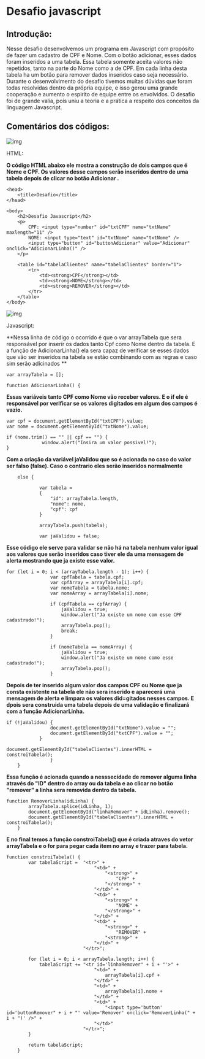 # Desafio javascript


##  Introdução:

Nesse desafio desenvolvemos um programa em Javascript com propósito de fazer um cadastro de CPF e Nome. Com o botão adicionar, esses dados foram inseridos a uma tabela. Essa tabela somente aceita valores não repetidos, tanto na parte do Nome como a de CPF. Em cada linha desta tabela ha um botão para remover dados inseridos caso seja necessário. Durante o desenvolvimento do desafio tivemos muitas dúvidas que foram todas resolvidas dentro da própria equipe, e isso gerou uma grande cooperação e aumento o espirito de equipe entre os envolvidos. O desafio foi de grande valia, pois uniu a teoria e a prática a respeito dos conceitos da linguagem Javascript.


    

## Comentários dos códigos:

![img](https://encrypted-tbn0.gstatic.com/images?q=tbn:ANd9GcSLY_EV9R41Cit_VOkZF7Ssj3w8hhlPirwEpw&usqp=CAU)   

HTML:


**O código HTML abaixo ele mostra a construção de dois campos que é Nome e CPF. Os valores desse campos serão inseridos dentro de uma tabela depois de clicar no botão Adicionar .**


	<head>
		<title>Desafio</title>
	</head>

	<body>
		<h2>Desafio Javascript</h2>
		<p>
			CPF: <input type="number" id="txtCPF" name="txtName" maxlength="11" />
			NOME: <input type="text" id="txtNome" name="txtNome" />
			<input type="button" id="buttonAdicionar" value="Adicionar" onclick="AdicionarLinha()" />
		</p>

		<table id="tabelaClientes" name="tabelaClientes" border="1">
			<tr>
				<td><strong>CPF</strong></td>
				<td><strong>NOME</strong></td>
				<td><strong>REMOVER</strong></td>
			</tr>
		</table>
	</body>
  

 
 ![img](https://encrypted-tbn0.gstatic.com/images?q=tbn:ANd9GcSsiT6IVZqxwjYFgAdhl8PeiYtcAo7mTAOEqg&usqp=CAU)     
 
   Javascript:
    
  **Nessa linha de código o ocorrido é que o var arrayTabela que sera responsável por inserir os dados tanto Cpf como Nome dentro da tabela. E a função de AdicionarLinha() ela sera capaz de verificar se esses dados que vão ser inseridos na tabela se estão combinando com as regras e caso sim serão adicinados **

  `var arrayTabela = [];`
  
  `function AdicionarLinha() { `
  
  **Essas variáveis tanto CPF como Nome vão receber valores. E o if ele é responsável por verificar se os valores digitados em algum dos campos é vazio.**

    var cpf = document.getElementById("txtCPF").value;
    var nome = document.getElementById("txtNome").value;
      
    if (nome.trim() == "" || cpf == "") {
	             window.alert("Insira um valor possivel!");
	}
 
 **Com a criação da variável jaValidou que so é acionada no caso do valor ser falso (false). Caso o contrario eles serão inseridos normalmente**  
  		
        else {

				var tabela =
				{
					"id": arrayTabela.length,
					"nome": nome,
					"cpf": cpf
				}

				arrayTabela.push(tabela);
			
				var jaValidou = false;
        
 **Esse código ele serve para validar se não há na tabela nenhum valor igual aos valores que serão inseridos caso tiver ele da uma mensagem de alerta mostrando que ja existe esse valor.**
  
  
    for (let i = 0; i < (arrayTabela.length - 1); i++) {
					var cpfTabela = tabela.cpf;
					var cpfArray = arrayTabela[i].cpf;
					var nomeTabela = tabela.nome;
					var nomeArray = arrayTabela[i].nome;

					if (cpfTabela == cpfArray) {
						jaValidou = true;
						window.alert("Ja existe um nome com esse CPF cadastrado!");
						arrayTabela.pop();
						break;
					}

					if (nomeTabela == nomeArray) {
						jaValidou = true;
						window.alert("Ja existe um nome como esse cadastrado!");
						arrayTabela.pop();
					}
          
 **Depois de ter inserido algum valor dos campos CPF ou Nome que ja consta existente na tabela ele não sera inserido e aparecerá uma mensagem de alerta e limpara  os valores did=gitados nesses campos. E dpois sera construida uma tabela depois de uma validação e finalizará com a função AdicionarLinha.**
 
       
  
    if (!jaValidou) {
					document.getElementById("txtNome").value = "";
					document.getElementById("txtCPF").value = "";
				}
    
    document.getElementById("tabelaClientes").innerHTML = constroiTabela();
          			}
		}
        
**Essa função é acionada quando a nesssecidade de remover alguma linha através do "ID" dentro do array ou da tabela e ao clicar no botão "remover" a linha sera removida dentro da tabela.**
  
    function RemoverLinha(idLinha) {
			arrayTabela.splice(idLinha, 1);
			document.getElementById("linhaRemover" + idLinha).remove();
			document.getElementById("tabelaClientes").innerHTML = constroiTabela();
		}
    
  			
**E no final temos a função constroiTabela() que é criada atraves do vetor arrayTabela e o for para pegar cada item no array e trazer para tabela.**
		
    function constroiTabela() {
			var tabelaScript =  "<tr>" +
									"<td>" +
										"<strong>" +
											"CPF" +
										"</strong>" +
									"</td>" +
									"<td>" +
										"<strong>" +
											"NOME" +
										"</strong>" +
									"</td>" +
									"<td>" +
										"<strong>" +
											"REMOVER" +
										"<strong>" +
									"</td>" +
								"</tr>";

			for (let i = 0; i < arrayTabela.length; i++) {
				tabelaScript += "<tr id='linhaRemover" + i + "'>" +
									"<td>" +
										arrayTabela[i].cpf +
									"</td>" +
									"<td>" +
										arrayTabela[i].nome +
									"</td>" +
									"<td>" +
										"<input type='button' id='buttonRemover" + i + "' value='Remover' onclick='RemoverLinha(" + i + ")' />" +
									"</td>"
								"</tr>";
			}

			return tabelaScript;
		}



			
